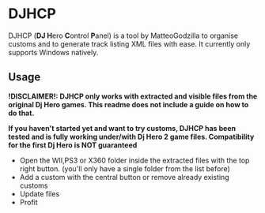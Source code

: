 # DJHCP

DJHCP (**DJ H**ero **C**ontrol **P**anel) is a tool by MatteoGodzilla to organise customs and to generate track listing XML files with ease. It currently only supports Windows natively.

## Usage

**!DISCLAIMER!: DJHCP only works with extracted and visible files from the original Dj Hero games. This readme does not include a guide on how to do that.**

**If you haven't started yet and want to try customs, DJHCP has been tested and is fully working under/with Dj Hero 2 game files. Compatibility for the first Dj Hero is NOT guaranteed**

* Open the WII,PS3 or X360 folder inside the extracted files with the top right button. (you'll only have a single folder from the list before)
* Add a custom with the central button or remove already existing customs
* Update files
* Profit
